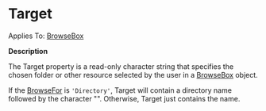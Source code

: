 




<h1 class="heading"><span class="name">Target</span></h1>

Applies To: [BrowseBox](../a-z/browsebox.md)


**Description**


The Target property is a read-only character string that specifies the chosen folder or other resource selected by the user in a [BrowseBox](../a-z/browsebox.md) object.


If the [BrowseFor](../a-z/browsefor.md) is `'Directory'`, Target will contain a directory name followed by the character "\". Otherwise, Target just contains the name.



